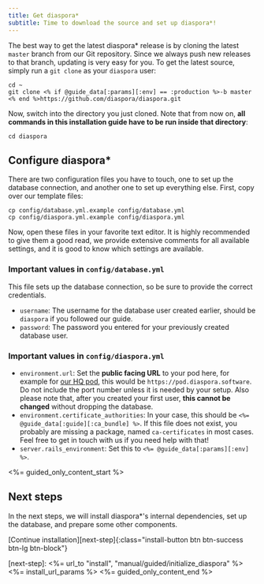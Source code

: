 ```yaml
---
title: Get diaspora*
subtitle: Time to download the source and set up diaspora*!
---
```


The best way to get the latest diaspora\* release is by cloning the latest `master` branch from our Git repository. Since we always push new releases to that branch, updating is very easy for you. To get the latest source, simply run a `git clone` as your `diaspora` user:

~~~
cd ~
git clone <% if @guide_data[:params][:env] == :production %>-b master <% end %>https://github.com/diaspora/diaspora.git
~~~

Now, switch into the directory you just cloned. Note that from now on, **all commands in this installation guide have to be run inside that directory**:

~~~
cd diaspora
~~~

## Configure diaspora\*

There are two configuration files you have to touch, one to set up the database connection, and another one to set up everything else. First, copy over our template files:

~~~
cp config/database.yml.example config/database.yml
cp config/diaspora.yml.example config/diaspora.yml
~~~

Now, open these files in your favorite text editor. It is highly recommended to give them a good read, we provide extensive comments for all available settings, and it is good to know which settings are available.

### Important values in `config/database.yml`

This file sets up the database connection, so be sure to provide the correct credentials.

* `username`: The username for the database user created earlier, should be `diaspora` if you followed our guide.
* `password`: The password you entered for your previously created database user.

### Important values in `config/diaspora.yml`

* `environment.url`: Set the **public facing URL** to your pod here, for example for [our HQ pod](https://pod.diaspora.software/), this would be `https://pod.diaspora.software`. Do not include the port number unless it is needed by your setup. Also please note that, after you created your first user, **this cannot be changed** without dropping the database.
* `environment.certificate_authorities`: In your case, this should be `<%= @guide_data[:guide][:ca_bundle] %>`. If this file does not exist, you probably are missing a package, named `ca-certificates` in most cases. Feel free to get in touch with us if you need help with that!
* `server.rails_environment`: Set this to `<%= @guide_data[:params][:env] %>`.

<%= guided_only_content_start %>
## Next steps

In the next steps, we will install diaspora\*'s internal dependencies, set up the database, and prepare some other components.

[Continue installation][next-step]{:class="install-button btn btn-success btn-lg btn-block"}

[next-step]: <%= url_to "install", "manual/guided/initialize_diaspora" %><%= install_url_params %>
<%= guided_only_content_end %>
